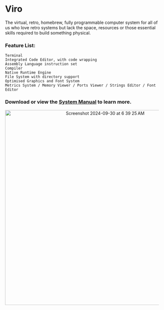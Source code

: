 # Viro

The virtual, retro, homebrew, fully programmable computer system for all of us who love retro systems but lack the space, resources or those essential skills required to build something physical.

### Feature List:

	Terminal
	Integrated Code Editor, with code wrapping
	Assembly Language instruction set
	Compiler
	Native Runtime Engine
	File System with directory support
	Optimised Graphics and Font System
	Metrics System / Memory Viewer / Ports Viewer / Strings Editor / Font Editor
	

### Download or view the [System Manual](https://github.com/Virtually-Retro/Viro/blob/main/Viro%20System%20Manual.pdf) to learn more. 

<p align="center">
<img width="640" alt="Screenshot 2024-09-30 at 6 39 25 AM" src="https://github.com/user-attachments/assets/9fb9a4bd-d500-4068-aa25-45a84adb482b">
</p>
